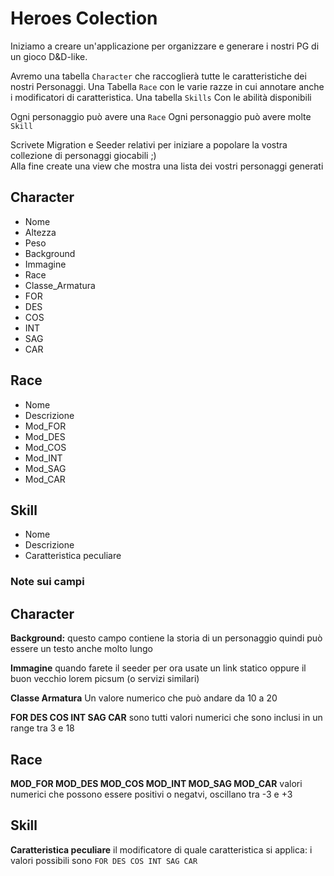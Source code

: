 # Heroes Colection

Iniziamo a creare un'applicazione per organizzare e generare i nostri PG di un gioco D&D-like.

Avremo una tabella `Character` che raccoglierà tutte le caratteristiche dei nostri Personaggi.
Una Tabella `Race` con le varie razze in cui annotare anche  i modificatori di caratteristica. 
Una tabella `Skills` Con le abilità disponibili

Ogni personaggio può avere una `Race`
Ogni personaggio può avere molte `Skill`

Scrivete Migration e Seeder relativi per iniziare a popolare la vostra collezione di personaggi giocabili ;)  
Alla fine create una view che mostra una lista dei vostri personaggi generati

## Character
- Nome
- Altezza 
- Peso
- Background
- Immagine
- Race
- Classe_Armatura
- FOR
- DES
- COS
- INT
- SAG
- CAR

## Race
- Nome
- Descrizione
- Mod_FOR
- Mod_DES
- Mod_COS
- Mod_INT
- Mod_SAG
- Mod_CAR


## Skill
 - Nome
 - Descrizione
 - Caratteristica peculiare


### Note sui campi

## Character

**Background:** questo campo contiene la storia di un personaggio quindi può essere un testo anche molto lungo

**Immagine** quando farete il seeder per ora usate un link statico oppure il buon vecchio lorem picsum (o servizi similari)

**Classe Armatura** Un valore numerico che può andare da 10 a 20

**FOR DES COS INT SAG CAR** sono tutti valori numerici che sono inclusi in un range tra 3 e 18

## Race

**MOD_FOR MOD_DES MOD_COS MOD_INT MOD_SAG MOD_CAR** valori numerici che possono essere positivi o negatvi, oscillano tra -3 e +3

## Skill

**Caratteristica peculiare** il modificatore di quale caratteristica si applica: i valori possibili sono `FOR DES COS INT SAG CAR`
